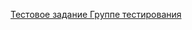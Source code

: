 [Тестовое задание Группе тестирования](https://drive.google.com/file/d/1QYg5nrPfs3qDJ5_MJG71Q7pgR2oRmqzI/view)